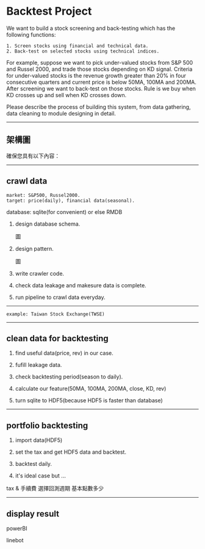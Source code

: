 #  Backtest Project

<!--more-->
We want to build a stock screening and back-testing which has the following functions:

    1. Screen stocks using financial and technical data.
    2. Back-test on selected stocks using technical indices.

For example, suppose we want to pick under-valued stocks from S&P 500 and Russel 2000, and trade those stocks depending on KD signal. Criteria for under-valued stocks is the revenue growth greater than 20% in four consecutive quarters and current price is below 50MA, 100MA and 200MA. After screening we want to back-test on those stocks. Rule is we buy when KD crosses up and sell when KD crosses down.

Please describe the process of building this system, from data gathering, data cleaning to module designing in detail.

----
## 架構圖


確保您具有以下內容：


----
## crawl data

    market: S&P500, Russel2000.
    target: price(daily), financial data(seasonal).

database: sqlite(for convenient) or else RMDB


1. design database schema.

    圖

2. design pattern.

    圖

3. write crawler code.

4. check data leakage and makesure data is complete.

5. run pipeline to crawl data everyday. 


---
    example: Taiwan Stock Exchange(TWSE)


----
## clean data for backtesting

1. find useful data(price, rev) in our case.

2. fufill leakage data.

3. check backtesting period(season to daily).

4. calculate our feature(50MA, 100MA, 200MA, close, KD, rev) 

5. turn sqlite to HDF5(because HDF5 is faster than database)

----
## portfolio backtesting

1. import data(HDF5)

2. set the tax and
get HDF5 data and backtest.

3. backtest daily.

4. it's ideal case but ...

tax & 手續費
選擇回測週期 基本點數多少


----
## display result

powerBI

linebot